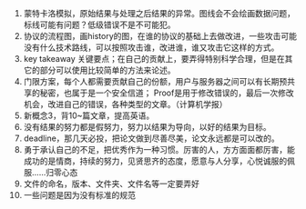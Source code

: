1.   蒙特卡洛模拟，原始结果与处理之后结果的异常。图线会不会绘画数据问题，标线可能有问题？低级错误不是不可能犯。
2.   协议的流程图，画history的图，在谁的协议的基础上去做改进，一些攻击可能没有什么技术路线，可以按照攻击谁，改进谁，谁又攻击它这样的方式。
3.   key takeaway 关键要点；在自己的贡献上，要弄得特别科学合理，但是在其它的部分可以使用比较简单的方法来论述。
4.   门限方案，每个人都需要贡献自己的份额，用户与服务器之间可以有长期预共享的秘密，也属于是一个安全信道； Proof是用于修改错误的，最后一次修改机会，改进自己的错误，各种类型的文章。（计算机学报）
5.   新概念3，背10~篇文章，提高英语。
6.   没有结果的努力都是假努力，努力以结果为导向，以好的结果为目标。
7.   deadline，那几天必投，把论文做到尽善尽美，论文永远都是可以改的。
8.   勇于承认自己的不足，把优秀作为一种习惯。厉害的人，方方面面都厉害，能成功的是情商，持续的努力，见贤思齐的态度，愿意与人分享，心悦诚服的佩服……归零心态
9.   文件的命名，版本、文件夹、文件名等一定要弄好
10.   一些问题是因为没有标准的规范

